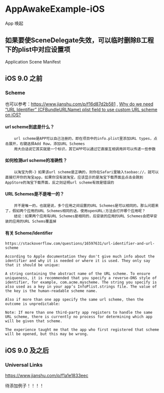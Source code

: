 # AppAwakeExample-iOS

App 唤起

## 如果要使SceneDelegate失效，可以临时删除B工程下的plist中对应设置项

Application Scene Manifest

## iOS 9.0 之前

### Scheme

也可以参考：https://www.jianshu.com/p/f16d87d2b581 , [Why do we need “URL Identifier” (CFBundleURLName) plist field to use custom URL scheme on iOS?](https://stackoverflow.com/questions/31932923/why-do-we-need-url-identifier-cfbundleurlname-plist-field-to-use-custom-url)

#### url scheme到底是什么？

        url scheme是APP可以自己注册的，即在项目中的info.plist里添加URL types，点击展开，右键选择Add Row，添加URL Schemes
        用大白话说它其实就是一个标识，其它APP可以通过它直接互相调用并可以传递一些参数

####  如何检测url scheme的准确性？

        以淘宝为例-》如果该url scheme是正确的，则你在Safari里输入taobao://，就可以直接打开你的淘宝app，如果你没有装淘宝，应该显示的是淘宝下载界面且点击会跳到AppStore的淘宝下载界面，反之则证明url scheme有效是错误的

####  URL Schemes是不是唯一的？

        并不是唯一的，也就是说，多个应用之间设置的URL Schemes是可以相同的。那么问题来了，假如两个应用的URL Schemes相同的话，使用openURL:方法会打开哪个应用呢？
        结论：如果两个应用有URL Schemes是相同的，后安装的应用的URL Schemes会把早安装的应用的URL Schems覆盖掉

#### 有关 Scheme/Identifier

```
https://stackoverflow.com/questions/16597631/url-identifier-and-url-scheme

According to Apple documentation they don't give much info about the identifier and why it is needed or where it is used. They only say that it should be unique:

A string containing the abstract name of the URL scheme. To ensure uniqueness, it is recommended that you specify a reverse-DNS style of identifier, for example, com.acme.myscheme. The string you specify is also used as a key in your app’s InfoPlist.strings file. The value of the key is the human-readable scheme name.

Also if more than one app specify the same url scheme, then the outcome is unpredictable:

Note: If more than one third-party app registers to handle the same URL scheme, there is currently no process for determining which app will be given that scheme.

The experience taught me that the app who first registered that scheme will be opened, but this may be wrong.
```

## iOS 9.0 及之后

### Universal Links

https://www.jianshu.com/p/f1a1e1833eec

待添加例子！！！！